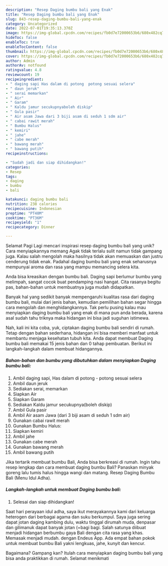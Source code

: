 ```yaml
---
description: "Resep Daging bumbu bali yang Enak"
title: "Resep Daging bumbu bali yang Enak"
slug: 843-resep-daging-bumbu-bali-yang-enak
category: Uncategorized
date: 2022-07-01T19:35:13.370Z
image: https://img-global.cpcdn.com/recipes/fb0d7e72000653b6/680x482cq70/daging-bumbu-bali-foto-resep-utama.jpg
hideToc: false
enableToc: true
enableTocContent: false
thumbnail: https://img-global.cpcdn.com/recipes/fb0d7e72000653b6/680x482cq70/daging-bumbu-bali-foto-resep-utama.jpg
cover: https://img-global.cpcdn.com/recipes/fb0d7e72000653b6/680x482cq70/daging-bumbu-bali-foto-resep-utama.jpg
author: Admin
authorAv: notfound
ratingvalue: 4.8
reviewcount: 19
recipeingredient:
- " daging sapi Has dalam di potong  potong sesuai selera"
- " daun jeruk"
- " serai memarkan"
- " Air"
- " Garam"
- " Kaldu jamur secukupnyaboleh diskip"
- " Gula pasir"
- " Air asam Jawa dari 3 biji asam di seduh 1 sdm air"
- " cabai rawit merah"
- " Bumbu Halus"
- " kemiri"
- " jahe"
- " cabe merah"
- " bawang merah"
- " bawang putih"
recipeinstructions:

- "Sudah jadi dan siap dihidangkan!"
categories:
- Resep
tags:
- daging
- bumbu
- bali

katakunci: daging bumbu bali 
nutrition: 238 calories
recipecuisine: Indonesian
preptime: "PT40M"
cooktime: "PT36M"
recipeyield: "1"
recipecategory: Dinner

---
```



Selamat Pagi Lagi mencari inspirasi resep daging bumbu bali yang unik? Cara menyiapkannya memang Agak tidak terlalu sulit namun tidak gampang juga. Kalau salah mengolah maka hasilnya tidak akan memuaskan dan justru cenderung tidak enak. Padahal daging bumbu bali yang enak seharusnya mempunyai aroma dan rasa yang mampu memancing selera kita.


Anda bisa kreasikan dengan bumbu bali. Daging sapi berlumur bumbu yang melimpah, sangat cocok buat pendamping nasi hangat. Cita rasanya begitu pas, bahan-bahan untuk membuatnya juga mudah didapatkan.

Banyak hal yang sedikit banyak mempengaruhi kualitas rasa dari daging bumbu bali, mulai dari jenis bahan, kemudian pemilihan bahan segar hingga cara mengolah dan menghidangkannya. Tak perlu pusing kalau mau menyiapkan daging bumbu bali yang enak di mana pun anda berada, karena asal sudah tahu triknya maka hidangan ini bisa jadi suguhan istimewa.


Nah, kali ini kita coba, yuk, ciptakan daging bumbu bali sendiri di rumah. Tetap dengan bahan sederhana, hidangan ini bisa memberi manfaat untuk membantu menjaga kesehatan tubuh kita. Anda dapat membuat Daging bumbu bali memakai 15 jenis bahan dan 0 tahap pembuatan. Berikut ini langkah-langkah dalam membuat hidangannya.

<!--inarticleads1-->

##### Bahan-bahan dan bumbu yang dibutuhkan dalam menyiapkan Daging bumbu bali:

1. Ambil  daging sapi, Has dalam di potong - potong sesuai selera
1. Ambil  daun jeruk
1. Sediakan  serai, memarkan
1. Siapkan  Air
1. Siapkan  Garam
1. Sediakan  Kaldu jamur secukupnya(boleh diskip)
1. Ambil  Gula pasir
1. Ambil  Air asam Jawa (dari 3 biji asam di seduh 1 sdm air)
1. Gunakan  cabai rawit merah
1. Gunakan  Bumbu Halus:
1. Siapkan  kemiri
1. Ambil  jahe
1. Gunakan  cabe merah
1. Gunakan  bawang merah
1. Ambil  bawang putih


Jika tertarik membuat bumbu Bali, Anda bisa berkreasi di rumah. Ingin tahu resep lengkap dan cara membuat daging bumbu Bali? Panaskan minyak goreng lalu tumis halus hingga wangi dan matang. Resep Daging Bumbu Bali (Menu Idul Adha). 

<!--inarticleads2-->

##### Langkah-langkah untuk membuat Daging bumbu bali:


1. Selesai dan siap dihidangkan!

Saat hari perayaan idul adha, saya ikut merayakannya kami dari keluarga heterogen dari berbagai agama dan suku berkumpul. Saya juga sering dapat jotan daging kambing dulu, waktu tinggal dirumah muda, denpasar dan gilimanuk dapat banyak jotan (=bagi bagi. Salah satunya diibuat menjadi hidangan berbumbu gaya Bali dengan cita rasa yang khas. Memasak menjadi mudah. dengan Endeus App. Ada empat bahan pokok untuk membuat bumbu Bali yakni lengkuas, jahe, kunyit dan kencur. 

Bagaimana? Gampang kan? Itulah cara menyiapkan daging bumbu bali yang bisa anda praktikkan di rumah. Selamat menikmati
